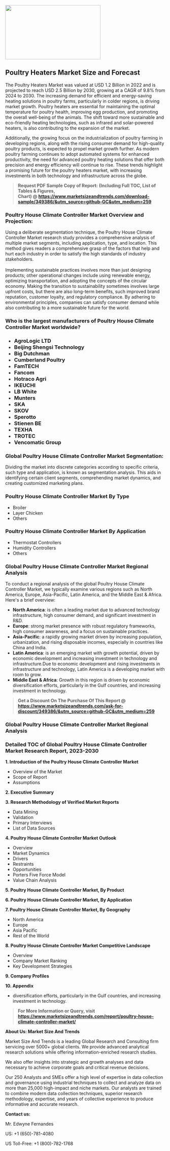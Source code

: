 <p><img class="alignnone size-medium wp-image-20088" src="https://ffe5etoiles.com/wp-content/uploads/2024/12/MST1-300x171.png" alt="" width="300" height="171" /></p><h2>Poultry Heaters Market Size and Forecast</h2><p>The Poultry Heaters Market was valued at USD 1.2 Billion in 2022 and is projected to reach USD 2.5 Billion by 2030, growing at a CAGR of 9.8% from 2024 to 2030. The increasing demand for efficient and energy-saving heating solutions in poultry farms, particularly in colder regions, is driving market growth. Poultry heaters are essential for maintaining the optimal temperature for poultry health, improving egg production, and promoting the overall well-being of the animals. The shift toward more sustainable and eco-friendly heating technologies, such as infrared and solar-powered heaters, is also contributing to the expansion of the market.</p><p>Additionally, the growing focus on the industrialization of poultry farming in developing regions, along with the rising consumer demand for high-quality poultry products, is expected to propel market growth further. As modern poultry farming continues to adopt automated systems for enhanced productivity, the need for advanced poultry heating solutions that offer both precision and energy efficiency will continue to rise. These trends highlight a promising future for the poultry heaters market, with increasing investments in both technology and infrastructure across the globe.</p></p><blockquote id="" class=""><strong>Request PDF Sample Copy of Report: (Including Full TOC, List of Tables &amp; Figures, Chart)&nbsp;@&nbsp;<strong><a href="https://www.marketsizeandtrends.com/download-sample/349386/&utm_source=github-GC&utm_medium=259" target="_blank">https://www.marketsizeandtrends.com/download-sample/349386/&utm_source=github-GC&utm_medium=259</a></strong></strong></blockquote><h3 id="" class="">Poultry House Climate Controller Market&nbsp;Overview and Projection:</h3><p id="" class="">Using a deliberate segmentation technique, the Poultry House Climate Controller Market research study provides a comprehensive analysis of multiple market segments, including application, type, and location. This method gives readers a comprehensive grasp of the factors that help and hurt each industry in order to satisfy the high standards of industry stakeholders. <br /> <br />Implementing sustainable practices involves more than just designing products; other operational changes include using renewable energy, optimizing transportation, and adopting the concepts of the circular economy. Making the transition to sustainability sometimes involves large upfront costs, but there are also long-term benefits, such improved brand reputation, customer loyalty, and regulatory compliance. By adhering to environmental principles, companies can satisfy consumer demand while also contributing to a more sustainable future for the world.</p><h3 id="" class="">Who is the largest manufacturers of&nbsp;Poultry House Climate Controller Market worldwide?</h3><h3 class=""><p><ul><li>AgroLogic LTD </li><li> Beijing Shengsi Technology </li><li> Big Dutchman </li><li> Cumberland Poultry </li><li> FamTECH </li><li> Fancom </li><li> Hotraco Agri </li><li> IKEUCHI </li><li> LB White </li><li> Munters </li><li> SKA </li><li> SKOV </li><li> Sperotto </li><li> Stienen BE </li><li> TEXHA </li><li> TROTEC </li><li> Vencomatic Group</li></ul></p></h3><h3 id="" class="">Global&nbsp;Poultry House Climate Controller Market Segmentation:</h3><p id="" class="">Dividing the market into discrete categories according to specific criteria, such type and application, is known as segmentation analysis. This aids in identifying certain client segments, comprehending market dynamics, and creating customized marketing plans.</p><h3 id="" class="">Poultry House Climate Controller Market&nbsp;By Type</h3><p><p><ul><li>Broiler</li><li> Layer Chicken</li><li> Others</p></li></ul></p></p><h3 id="" class="">Poultry House Climate Controller Market&nbsp;By Application</h3><p class=""><p><ul><li>Thermostat Controllers</li><li> Humidity Controllers</li><li> Others</li></ul></p></p><h3 id="" class="">Global Poultry House Climate Controller Market Regional Analysis</h3><p id="" class="">To conduct a regional analysis of the global Poultry House Climate Controller Market, we typically examine various regions such as North America, Europe, Asia-Pacific, Latin America, and the Middle East &amp; Africa. Here's a brief overview:</p><ul><li><strong>North America</strong>: is often a leading market due to advanced technology infrastructure, high consumer demand, and significant investment in R&amp;D.</li><li><strong>Europe</strong>: strong market presence with robust regulatory frameworks, high consumer awareness, and a focus on sustainable practices.</li><li><strong>Asia-Pacific</strong>: a rapidly growing market driven by increasing population, urbanization, and rising disposable incomes, especially in countries like China and India.</li><li><strong>Latin America</strong>: is an emerging market with growth potential, driven by economic development and increasing investment in technology and infrastructure.Due to economic development and rising investments in infrastructure and technology, Latin America is a developing market with room to grow.</li><li><strong>Middle East &amp; Africa</strong>: Growth in this region is driven by economic diversification efforts, particularly in the Gulf countries, and increasing investment in technology.</li></ul><blockquote id="" class=""><strong>Get a Discount On The Purchase Of This Report @ <strong><a href="https://www.marketsizeandtrends.com/ask-for-discount/349386/&utm_source=github-GC&utm_medium=259" target="_blank">https://www.marketsizeandtrends.com/ask-for-discount/349386/&utm_source=github-GC&utm_medium=259</a></strong></strong></blockquote><h3 id="" class="">Global Poultry House Climate Controller Market Regional Analysis</h3><h3 id="" class="">Detailed TOC of Global Poultry House Climate Controller Market Research Report, 2023-2030</h3><p id="" class=""><strong>1. Introduction of the Poultry House Climate Controller Market</strong></p><ul><li>Overview of the Market</li><li>Scope of Report</li><li>Assumptions</li></ul><p id="" class=""><strong>2. Executive Summary</strong></p><p id="" class=""><strong>3. Research Methodology of Verified Market Reports</strong></p><ul><li>Data Mining</li><li>Validation</li><li>Primary Interviews</li><li>List of Data Sources</li></ul><p id="" class=""><strong>4. Poultry House Climate Controller Market Outlook</strong></p><ul><li>Overview</li><li>Market Dynamics</li><li>Drivers</li><li>Restraints</li><li>Opportunities</li><li>Porters Five Force Model</li><li>Value Chain Analysis</li></ul><p id="" class=""><strong>5. Poultry House Climate Controller Market, By Product</strong></p><p id="" class=""><strong>6. Poultry House Climate Controller Market, By Application</strong></p><p id="" class=""><strong>7. Poultry House Climate Controller Market, By Geography</strong></p><ul><li>North America</li><li>Europe</li><li>Asia Pacific</li><li>Rest of the World</li></ul><p id="" class=""><strong>8. Poultry House Climate Controller Market Competitive Landscape</strong></p><ul><li>Overview</li><li>Company Market Ranking</li><li>Key Development Strategies</li></ul><p id="" class=""><strong>9. Company Profiles</strong></p><p id="" class=""><strong>10. Appendix</strong></p><ul><li>diversification efforts, particularly in the Gulf countries, and increasing investment in technology.</li></ul><blockquote id="" class=""><strong>For More Information or Query, visit <strong><strong><a href="https://www.marketsizeandtrends.com/report/poultry-house-climate-controller-market/" target="_blank">https://www.marketsizeandtrends.com/report/poultry-house-climate-controller-market/</a></strong></strong></strong></blockquote><p id="" class=""><strong>About Us: Market Size And Trends</strong></p><p id="" class="">Market Size And Trends is a leading Global Research and Consulting firm servicing over 5000+ global clients. We provide advanced analytical research solutions while offering information-enriched research studies.</p><p id="" class="">We also offer insights into strategic and growth analyses and data necessary to achieve corporate goals and critical revenue decisions.</p><p id="" class="">Our 250 Analysts and SMEs offer a high level of expertise in data collection and governance using industrial techniques to collect and analyze data on more than 25,000 high-impact and niche markets. Our analysts are trained to combine modern data collection techniques, superior research methodology, expertise, and years of collective experience to produce informative and accurate research.</p><p id="" class=""><strong>Contact us:</strong></p><p id="" class="">Mr. Edwyne Fernandes</p><p id="" class="">US: +1 (650)-781-4080</p><p id="" class="">US Toll-Free: +1 (800)-782-1768</p>

